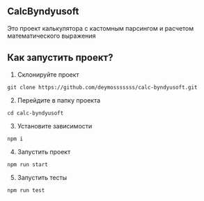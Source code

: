 ## CalcByndyusoft

Это проект калькулятора с кастомным парсингом и расчетом математического выражения

## Как запустить проект?

1. Склонируйте проект

```
git clone https://github.com/deymosssssss/calc-byndyusoft.git
```

2. Перейдите в папку проекта

```
cd calc-byndyusoft
```

3. Установите зависимости

```
npm i
```

4. Запустить проект

```
npm run start
```

5. Запустить тесты

```
npm run test
```
